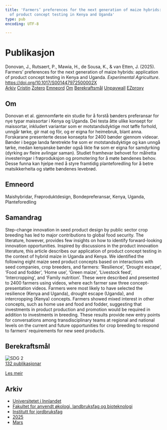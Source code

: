 ```yaml
---
title: 'Farmers’ preferences for the next generation of maize hybrids: application
  of product concept testing in Kenya and Uganda'
type: pub
encoding: UTF-8

---
```

<h1>Publikasjon</h1>
<article id="csl-bib-container-3FIF2KSN" class="csl-bib-container">
  <div class="csl-bib-body"> <div class="csl-entry">Donovan, J., Rutsaert, P., Mawia, H., de Sousa, K., &#38; van Etten, J. (2025). Farmers’ preferences for the next generation of maize hybrids: application of product concept testing in Kenya and Uganda. <i>Experimental Agriculture</i>. <a href="https://doi.org/10.1017/S001447972500002X">https://doi.org/10.1017/S001447972500002X</a></div> </div>
  <div class="csl-bib-buttons">
    <a href="#taxonomy-article-3FIF2KSN" alt="archive" class="csl-bib-button">Arkiv</a>
    <a href="https://app.cristin.no/results/show.jsf?id=2368368" alt="Cristin" class="csl-bib-button">Cristin</a>
    <a href="http://zotero.org/groups/5881554/items/3FIF2KSN" alt="Zotero" class="csl-bib-button">Zotero</a>
    <a href="#keywords-article-3FIF2KSN" alt="keywords" class="csl-bib-button">Emneord</a>
    <a href="#about-article-3FIF2KSN" alt="about_pub" class="csl-bib-button">Om</a>
    <a href="#sdg-article-3FIF2KSN" alt="sdg" class="csl-bib-button">Berekraftsmål</a>
    <a href="https://doi.org/10.1017/s001447972500002x" alt="Unpaywall" class="csl-bib-button">Unpaywall</a>
    <a href="https://doi.org/10.1017/s001447972500002x" alt="EZproxy" class="csl-bib-button">EZproxy</a>
  </div>
  <div id="csl-bib-meta-container-3FIF2KSN"></div>
</article>
<div id="csl-bib-meta-3FIF2KSN" class="csl-bib-meta">
  <article id="about-article-3FIF2KSN" class="about_pub-article">
    <h1>Om</h1>
    Donovan et al. gjennomførte ein studie for å forstå bønders preferansar for nye typar maissortar i Kenya og Uganda. Dei testa åtte ulike konsept for maissortar, inkludert variantar som er motstandsdyktige mot tøffe forhold, unngår tørke, gir mat og fôr, og er eigna for heimebruk, blant anna. Forskarane presenterte desse konsepta for 2400 bønder gjennom videoar. Bønder i begge landa føretrekte frø som er motstandsdyktige og kan unngå tørke, medan kenyanske bønder også likte frø som er eigna for samdyrking (dyrking av fleire avlingar saman). Studiet framhevar behovet for målretta investeringar i frøproduksjon og promotering for å møte bøndenes behov. Desse funna kan hjelpe med å styre framtidig planteforedling for å betre matsikkerheita og støtte bøndenes levebrød.
  </article>
  <article id="keywords-article-3FIF2KSN" class="keywords-article">
    <h1>Emneord</h1>
    Maishybridar, Frøproduktdesign, Bondepreferansar, Kenya, Uganda, Planteforedling
  </article>
  <article id="abstract-article-3FIF2KSN" class="abstract-article">
    <h1>Samandrag</h1>
    Step-change innovation in seed product design by public sector crop breeding has led to major contributions to global food security. The literature, however, provides few insights on how to identify forward-looking innovation opportunities. Inspired by discussions in the product innovation literature, this article describes our application of product concept testing in the context of hybrid maize in Uganda and Kenya. We identified the following eight maize seed product concepts based on interactions with seed companies, crop breeders, and farmers: ‘Resilience’, ‘Drought escape’, ‘Food and fodder’, ‘Home use’, ‘Green maize’, ‘Livestock feed’, ‘Intercropping’, and ‘Family nutrition’. These were described and presented to 2400 farmers using videos, where each farmer saw three concept-presentation videos. Farmers were most likely to have selected the resilience (Kenya and Uganda), drought escape (Uganda), and intercropping (Kenya) concepts. Farmers showed mixed interest in other concepts, such as home use and food and fodder, suggesting that investments in product production and promotion would be required in addition to investments in breeding. These results provide new entry points for conversations among transdisciplinary teams at regional and national levels on the current and future opportunities for crop breeding to respond to farmers’ requirements for new seed products.
  </article>
  <article id="sdg-article-3FIF2KSN" class="sdg-article">
    <h1>Berekraftsmål</h1>
    <div class="sdg-container"><div id="sdg2" class="sdg">
        <img src="{{< params subfolder >}}images/sdg/sdg02_nn.png" class="image" alt="SDG 2">
        <div class="sdg-overlay">
          <a href="{{< params subfolder >}}nn/archive/?sdg=2#archive" class="sdg-publication-count"><span>132</span> publikasjonar</a>
          <p><a href="https://fn.no/om-fn/fns-baerekraftsmaal/utrydde-sult?lang=nno-NO" class="sdg-read-more">Les meir</a></p>
        </div>
      </div></div>
  </article>
  <article id="taxonomy-article-3FIF2KSN" class="taxonomy-article">
    <h1>Arkiv</h1>
    <ul>
      <li><a href="{{< params subfolder >}}nn/archive/?key=3DCRN523">Universitetet i Innlandet</a></li>
      <li><a href="{{< params subfolder >}}nn/archive/?key=T77LXH6D">Fakultet for anvendt økologi, landbruksfag og bioteknologi</a></li>
      <li><a href="{{< params subfolder >}}nn/archive/?key=SSN4QLEC">Institutt for jordbruksfag</a></li>
      <li><a href="{{< params subfolder >}}nn/archive/?key=H33DMZPA">2025</a></li>
      <li><a href="{{< params subfolder >}}nn/archive/?key=MY3TYU3N">Mars</a></li>
    </ul>
  </article>
</div>

